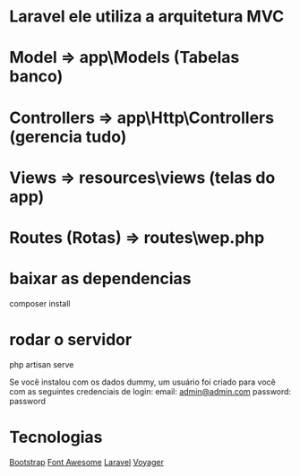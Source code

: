 # Laravel ele utiliza a arquitetura MVC
# Model => app\Models (Tabelas banco)
# Controllers => app\Http\Controllers (gerencia tudo)
# Views => resources\views (telas do app)
# Routes (Rotas) => routes\wep.php 

# baixar as dependencias
composer install
# rodar o servidor
php artisan serve

Se você instalou com os dados dummy, um usuário foi criado para você com as seguintes credenciais de login:
email: admin@admin.com
password: password

# Tecnologias
[Bootstrap](https://getbootstrap.com/docs/5.2/getting-started/introduction/)
[Font Awesome](https://fontawesome.com/search?o=r&m=free)
[Laravel](https://laravel.com/docs/9.x)
[Voyager](https://voyager-docs.devdojo.com/bread/introduction)
